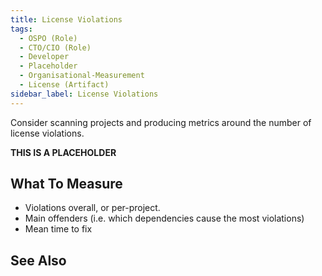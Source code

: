 ```yaml
---
title: License Violations
tags: 
  - OSPO (Role)
  - CTO/CIO (Role)
  - Developer
  - Placeholder
  - Organisational-Measurement
  - License (Artifact)
sidebar_label: License Violations
---
```


Consider scanning projects and producing metrics around the number of license violations. 

**THIS IS A PLACEHOLDER**

## What To Measure

- Violations overall, or per-project.
- Main offenders (i.e. which dependencies cause the most violations)
- Mean time to fix

## See Also

<BokTagList tag="License (Artifact)" />